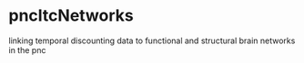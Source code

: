 # pncItcNetworks
linking temporal discounting data to functional and structural brain networks in the pnc
